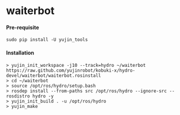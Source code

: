 waiterbot
=========

#### Pre-requisite

```
sudo pip install -U yujin_tools
```

#### Installation ####

```
> yujin_init_workspace -j10 --track=hydro ~/waiterbot https://raw.github.com/yujinrobot/kobuki-x/hydro-devel/waiterbot/waiterbot.rosinstall
> cd ~/waiterbot
> source /opt/ros/hydro/setup.bash
> rosdep install --from-paths src /opt/ros/hydro --ignore-src --rosdistro hydro -y
> yujin_init_build . -u /opt/ros/hydro
> yujin_make
```
